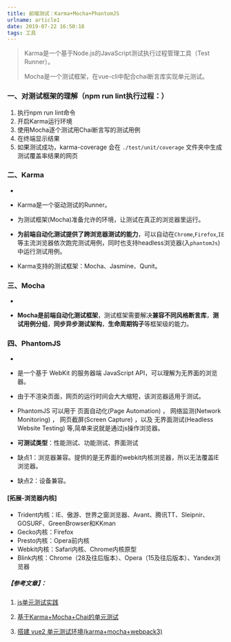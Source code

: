 ```yaml
---
title: 前端测试：Karma+Mocha+PhantomJS
urlname: article1
date: 2019-07-22 16:50:18
tags: 工具
---
```


> Karma是一个基于Node.js的JavaScript测试执行过程管理工具（Test Runner）。
>
> Mocha是一个测试框架，在vue-cli中配合chai断言库实现单元测试。
>

### 一、对测试框架的理解（npm run lint执行过程：）

1. 执行npm run lint命令
2. 开启Karma运行环境
3. 使用Mocha逐个测试用Chai断言写的测试用例
4. 在终端显示结果 
5. 如果测试成功，karma-coverage 会在 `./test/unit/coverage` 文件夹中生成测试覆盖率结果的网页

### 二、Karma

- [官网]: http://karma-runner.github.io/latest/index.html

- Karma是一个驱动测试的Runner。

- 为测试框架(Mocha)准备允许的环境，让测试在真正的浏览器里运行。

- **为前端自动化测试提供了跨浏览器测试的能力**，可以自动在`Chrome`,`Firefox`,`IE`等主流浏览器依次跑完测试用例，同时也支持headless浏览器(入`phantomJs`)中运行测试用例。

- Karma支持的测试框架：Mocha、Jasmine、Qunit。

### 三、Mocha

- [官网]: https://mochajs.org/

- **Mocha是前端自动化测试框架**，测试框架需要解决**兼容不同风格断言库**，**测试用例分组**，**同步异步测试架构**，**生命周期钩子**等框架级的能力。

### 四、PhantomJS

- [官网]: https://phantomjs.org/

- 是一个基于 WebKit 的服务器端 JavaScript API，可以理解为无界面的浏览器。

- 由于不渲染页面，网页的运行时间会大大缩短，该浏览器适用于测试。

- PhantomJS 可以用于 页面自动化(Page Automation) ， 网络监测(Network Monitoring) ， 网页截屏(Screen Capture) ，以及 无界面测试(Headless Website Testing) 等,简单来说就是通过js操作浏览器。

- **可测试类型**：性能测试、功能测试、界面测试

- 缺点1：浏览器兼容。提供的是无界面的webkit内核浏览器，所以无法覆盖IE浏览器。

- 缺点2：设备兼容。



#### [拓展-浏览器内核]

- Trident内核：IE、傲游、世界之窗浏览器、Avant、腾讯TT、Sleipnir、GOSURF、GreenBrowser和KKman
- Gecko内核：Firefox
- Presto内核：Opera前内核
- Webkit内核：Safari内核、Chrome内核原型
- Blink内核：Chrome（28及往后版本）、Opera（15及往后版本）、Yandex浏览器

##### 【参考文章】：

1. [js单元测试实践](https://myronliu.com/2016/08/10/%E5%89%8D%E7%AB%AF%E5%B7%A5%E5%85%B7/javascript_unit/)

2. [基于Karma+Mocha+Chai的单元测试](https://blog.51cto.com/13869008/2175983)

3. [搭建 vue2 单元测试环境(karma+mocha+webpack3)](https://www.cnblogs.com/nxmin/p/9077187.html)

   

